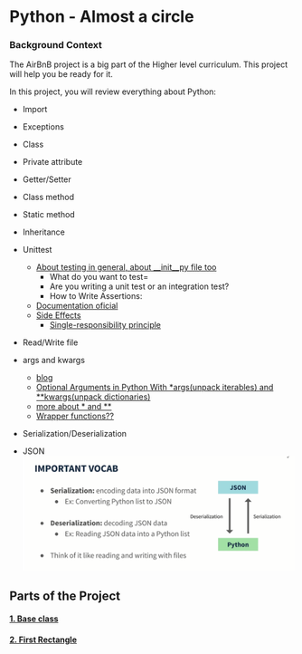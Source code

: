 # Python - Almost a circle


### Background Context
The AirBnB project is a big part of the Higher level curriculum. This project will help you be ready for it.

In this project, you will review everything about Python:

- Import
- Exceptions
- Class
- Private attribute
- Getter/Setter
- Class method
- Static method
- Inheritance

- Unittest
  - [About testing in general, about __init__py file too](https://realpython.com/python-testing/)
    - What do you want to test=
    - Are you writing a unit test or an integration test?
    - How to Write Assertions:
  - [Documentation oficial](https://docs.python.org/3/library/unittest.html)
  - [Side Effects]()
    - [Single-responsibility principle](https://en.wikipedia.org/wiki/Single-responsibility_principle)

- Read/Write file

- args and kwargs
  - [blog](https://yasoob.me/2013/08/04/args-and-kwargs-in-python-explained/)
  - [Optional Arguments in Python With *args(unpack iterables) and **kwargs(unpack dictionaries)](https://www.youtube.com/watch?v=WcTXxX3vYgY&ab_channel=RealPython)
  - [more about * and **](https://realpython.com/python-kwargs-and-args/)
  - [Wrapper functions??](https://www.geeksforgeeks.org/function-wrappers-in-python/)

- Serialization/Deserialization

- JSON
![Serialitation - Deserialitation](https://github.com/Daniel13713/holbertonschool-higher_level_programming/blob/master/0x0C-python-almost_a_circle/images/Serialization.PNG)



## Parts of the Project

#### [1. Base class](https://github.com/Daniel13713/holbertonschool-higher_level_programming/blob/master/0x0C-python-almost_a_circle/models/base.py)

#### [2. First Rectangle](https://github.com/Daniel13713/holbertonschool-higher_level_programming/blob/master/0x0C-python-almost_a_circle/models/rectangle.py)
